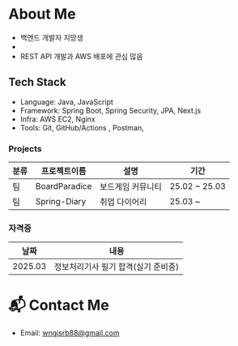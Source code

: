 # About Me
- 백엔드 개발자 지망생
- 
- REST API 개발과 AWS 배포에 관심 많음

## Tech Stack
- Language: Java, JavaScript
- Framework: Spring Boot, Spring Security, JPA, Next.js
- Infra: AWS EC2, Nginx
- Tools: Git, GitHub/Actions , Postman, 

### Projects

| 분류 | 프로젝트이름 | 설명 | 기간 |
|------|------|------|------|
| 팀 | BoardParadice | 보드게임 커뮤니티 | 25.02 ~ 25.03 |
| 팀 | Spring-Diary | 취업 다이어리 | 25.03 ~ |

### 자격증

| 날짜 | 내용 |
|------|------|
| 2025.03 | 정보처리기사 필기 합격(실기 준비중) |




# 📬 Contact Me
- Email: wngjsrb88@gmail.com
